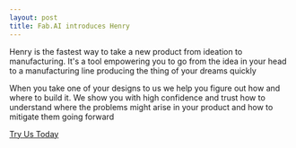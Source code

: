 ```yaml
---
layout: post
title: Fab.AI introduces Henry
---
```


Henry is the fastest way to take a new product from ideation to manufacturing. It's a tool empowering you to go from the idea in your head to a manufacturing line producing the thing of your dreams quickly

When you take one of your designs to us we help you figure out how and where to build it. We show you with high confidence and trust how to understand where the problems might arise in your product and how to mitigate them going forward

<a href="#">Try Us Today</a>
